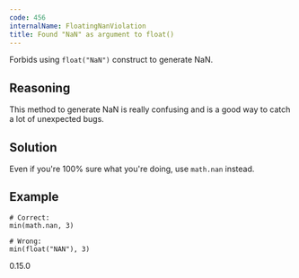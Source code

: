 ```yaml
---
code: 456
internalName: FloatingNanViolation
title: Found "NaN" as argument to float()
---
```


Forbids using `float("NaN")` construct to generate NaN.

## Reasoning
This method to generate NaN is really confusing and is a good way to
catch a lot of unexpected bugs.

## Solution
Even if you're 100% sure what you're doing, use `math.nan` instead.

## Example

    # Correct:
    min(math.nan, 3)
    
    # Wrong:
    min(float("NAN"), 3)

<div class="versionadded">

0.15.0

</div>